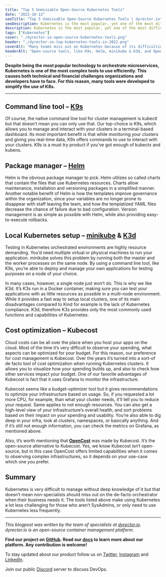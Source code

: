 ```yaml
---
title: "Top 5 Unmissable Open-Source Kubernetes Tools"
date: "2022-10-13"
seoTitle: "Top 5 Unmissable Open-Source Kubernetes Tools | dyrector.io"
seoDescription: Kubernetes is the most popular, yet one of the most difficult technologies of container orchestration. Here are our favorite tools to help with K8s.
description: Kubernetes is the most popular, yet one of the most difficult technologies of container orchestration. Here are our favorite tools to help with K8s from package management to local Kubernetes setup.
tags: ["Kubernetes"]
cover: "./dyrector-io-open-source-kubernetes-tools.png"
header: "./dyrector-io-top-kubernetes-tools-in-2022.png"
coverAlt: "Many teams miss out on Kubernetes because of its difficulties but there are many open-source tools that help with Kubernetes adoption."
headerAlt: "Open-source tools, like K9s, Helm, minikube & K3d, and OpenCost help non-advanced level users to interact with Kubernetes."
---
```


**Despite being the most popular technology to orchestrate microservices, Kubernetes is one of the most complex tools to use efficiently. This causes both technical and financial challenges organizations and developers have to face. For this reason, many tools were developed to simplify the use of K8s.**

---

## Command line tool – [K9s](https://github.com/derailed/k9s)

Of course, the native command line tool for cluster management is kubectl but that doesn’t mean you can only use that. Our top-choice is K9s, which allows you to manage and interact with your clusters in a terminal-based dashboard. Its most important benefit is that while monitoring your clusters and giving you real-time data, K9s offers commands to use to interact with your clusters. K9s is a must try product if you’ve got enough of kubectx and kubens.

## Package manager – [Helm](https://github.com/helm/helm)

Helm is the obvious package manager to pick. Helm utilizes so called charts that contain the files that use Kubernetes resources. Charts allow maintenance, installation and versioning packages in a simplified manner. Another notable benefit of Helm is how the templates improve governance within the organization, since your variables are no longer prone to disappear with staff leaving the team, and how the templatized YAML files decrease the chance of failure due to bad configuration. Version management is as simple as possible with Helm, while also providing easy-to-execute rollbacks.

## Local Kubernetes setup – [minikube](https://github.com/kubernetes/minikube) & [K3d](https://github.com/k3d-io/k3d)

Testing in Kubernetes orchestrated environments are highly resource demanding. You’d need multiple virtual or physical machines to run your application. minikube solves this problem by running both the master and the worker processes on the same node. By using a command line tool, like K9s, you’re able to deploy and manage your own applications for testing purposes on a node of your choice.

In many cases, however, a single node just won’t do. This is why we like K3d. It’s K3s run in a Docker container, making sure you can test your applications with as little resources as possible in a multi-node environment. While it provides a fast way to setup local clusters, one of its main disadvantages compared to Kind for example is the lack of Kubernetes compliance. K3d, therefore K3s provides only the most commonly used functions and capabilities of Kubernetes.

## Cost optimization – Kubecost

Cloud costs can be all over the place when you host your apps on the cloud. Most of the time it’s very difficult to observe your spending, what aspects can be optimized for your budget. For this reason, our preference for cost management is Kubecost. Over the years it’s turned into a sort-of de facto tool of cost optimization when running Kubernetes clusters. It allows you to visualize how your spending builds up, and also to check how other services impact your budget. One of our favorite advantages of Kubecost is fact that it uses Grafana to monitor the infrastructure.

Kubecost seems like a budget-optimizer tool but it gives recommendations to optimize your infrastructure based on usage. So, if you requested a lot more CPU, for example, than what your cluster needs, it’ll tell you to reduce your request. Same applies to not enough resources. You can also get a high-level view of your infrastructure’s overall health, and sort problems based on their impact on your spending and usability. You’re also able to dig deep in your infra, look at clusters, namespaces, or basically anything. And if it’s still not enough information, you can check the metrics on Grafana, as mentioned above.

Also, it’s worth mentioning that **[OpenCost](https://github.com/opencost/opencost)** was made by Kubecost. It’s the open-source alternative to Kubecost. Yes, we know Kubecost isn’t open-source, but in this case OpenCost offers limited capabilities when it comes to observing complex infrastructures, so it depends on your use-case which one you prefer.

## Summary

Kubernetes is very difficult to manage without deep knowledge of it but that doesn’t mean non-specialists should miss out on the de-facto orchestrator when their business needs it. The tools listed above make using Kubernetes a lot less challenging for those who aren’t SysAdmins, or only need to use Kubernetes less frequently.

---

_This blogpost was written by the team of specialists at [dyrector.io](https://dyrector.io). dyrector.io is an open-source container management platform._

**Find our project on [GitHub](https://github.com/dyrector-io/dyrectorio/). Read our [docs](https://docs.dyrector.io/) to learn more about our platform. Any contribution is welcome!**

To stay updated about our product follow us on [Twitter](https://twitter.com/dyrectorio), [Instagram](https://www.instagram.com/dyrectorio/) and [LinkedIn](https://www.linkedin.com/company/dyrectorio/).

Join our public [Discord](https://discord.gg/hMyT9cbYFD) server to discuss DevOps.